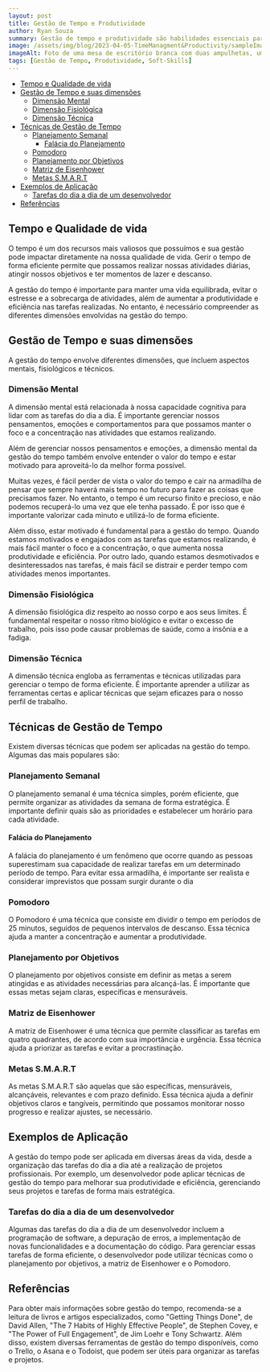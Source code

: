 ```yaml
---
layout: post
title: Gestão de Tempo e Produtividade
author: Ryan Souza
summary: Gestão de tempo e produtividade são habilidades essenciais para qualquer profissional. Neste artigo, você vai aprender como melhorar sua gestão de tempo e produtividade.
image: /assets/img/blog/2023-04-05-TimeManagment&Productivity/sampleImage.jpg
imageAlt: Foto de uma mesa de escritório branca com duas ampulhetas, uma grande tradicional e uma pequena, há também um computador e uma mão mexendo no mouse do computador. Ao fundo há umas plantas desfocadas dando um ar de natureza.
tags: [Gestão de Tempo, Produtividade, Soft-Skills]
---
```


- [Tempo e Qualidade de vida](#tempo-e-qualidade-de-vida)
- [Gestão de Tempo e suas dimensões](#gestão-de-tempo-e-suas-dimensões)
  - [Dimensão Mental](#dimensão-mental)
  - [Dimensão Fisiológica](#dimensão-fisiológica)
  - [Dimensão Técnica](#dimensão-técnica)
- [Técnicas de Gestão de Tempo](#técnicas-de-gestão-de-tempo)
  - [Planejamento Semanal](#planejamento-semanal)
    - [Falácia do Planejamento](#falácia-do-planejamento)
  - [Pomodoro](#pomodoro)
  - [Planejamento por Objetivos](#planejamento-por-objetivos)
  - [Matriz de Eisenhower](#matriz-de-eisenhower)
  - [Metas S.M.A.R.T](#metas-smart)
- [Exemplos de Aplicação](#exemplos-de-aplicação)
  - [Tarefas do dia a dia de um desenvolvedor](#tarefas-do-dia-a-dia-de-um-desenvolvedor)
- [Referências](#referências)

## Tempo e Qualidade de vida

O tempo é um dos recursos mais valiosos que possuímos e sua gestão pode impactar diretamente na nossa qualidade de vida. Gerir o tempo de forma eficiente permite que possamos realizar nossas atividades diárias, atingir nossos objetivos e ter momentos de lazer e descanso.

A gestão do tempo é importante para manter uma vida equilibrada, evitar o estresse e a sobrecarga de atividades, além de aumentar a produtividade e eficiência nas tarefas realizadas. No entanto, é necessário compreender as diferentes dimensões envolvidas na gestão do tempo.

## Gestão de Tempo e suas dimensões

A gestão do tempo envolve diferentes dimensões, que incluem aspectos mentais, fisiológicos e técnicos.

### Dimensão Mental

A dimensão mental está relacionada à nossa capacidade cognitiva para lidar com as tarefas do dia a dia. É importante gerenciar nossos pensamentos, emoções e comportamentos para que possamos manter o foco e a concentração nas atividades que estamos realizando.

Além de gerenciar nossos pensamentos e emoções, a dimensão mental da gestão do tempo também envolve entender o valor do tempo e estar motivado para aproveitá-lo da melhor forma possível.

Muitas vezes, é fácil perder de vista o valor do tempo e cair na armadilha de pensar que sempre haverá mais tempo no futuro para fazer as coisas que precisamos fazer. No entanto, o tempo é um recurso finito e precioso, e não podemos recuperá-lo uma vez que ele tenha passado. É por isso que é importante valorizar cada minuto e utilizá-lo de forma eficiente.

Além disso, estar motivado é fundamental para a gestão do tempo. Quando estamos motivados e engajados com as tarefas que estamos realizando, é mais fácil manter o foco e a concentração, o que aumenta nossa produtividade e eficiência. Por outro lado, quando estamos desmotivados e desinteressados nas tarefas, é mais fácil se distrair e perder tempo com atividades menos importantes.

### Dimensão Fisiológica

A dimensão fisiológica diz respeito ao nosso corpo e aos seus limites. É fundamental respeitar o nosso ritmo biológico e evitar o excesso de trabalho, pois isso pode causar problemas de saúde, como a insônia e a fadiga.

### Dimensão Técnica

A dimensão técnica engloba as ferramentas e técnicas utilizadas para gerenciar o tempo de forma eficiente. É importante aprender a utilizar as ferramentas certas e aplicar técnicas que sejam eficazes para o nosso perfil de trabalho.

## Técnicas de Gestão de Tempo

Existem diversas técnicas que podem ser aplicadas na gestão do tempo. Algumas das mais populares são:

### Planejamento Semanal

O planejamento semanal é uma técnica simples, porém eficiente, que permite organizar as atividades da semana de forma estratégica. É importante definir quais são as prioridades e estabelecer um horário para cada atividade.

#### Falácia do Planejamento

A falácia do planejamento é um fenômeno que ocorre quando as pessoas superestimam sua capacidade de realizar tarefas em um determinado período de tempo. Para evitar essa armadilha, é importante ser realista e considerar imprevistos que possam surgir durante o dia

### Pomodoro

O Pomodoro é uma técnica que consiste em dividir o tempo em períodos de 25 minutos, seguidos de pequenos intervalos de descanso. Essa técnica ajuda a manter a concentração e aumentar a produtividade.

### Planejamento por Objetivos

O planejamento por objetivos consiste em definir as metas a serem atingidas e as atividades necessárias para alcançá-las. É importante que essas metas sejam claras, específicas e mensuráveis.

### Matriz de Eisenhower

A matriz de Eisenhower é uma técnica que permite classificar as tarefas em quatro quadrantes, de acordo com sua importância e urgência. Essa técnica ajuda a priorizar as tarefas e evitar a procrastinação.

### Metas S.M.A.R.T

As metas S.M.A.R.T são aquelas que são específicas, mensuráveis, alcançáveis, relevantes e com prazo definido. Essa técnica ajuda a definir objetivos claros e tangíveis, permitindo que possamos monitorar nosso progresso e realizar ajustes, se necessário.

## Exemplos de Aplicação

A gestão do tempo pode ser aplicada em diversas áreas da vida, desde a organização das tarefas do dia a dia até a realização de projetos profissionais. Por exemplo, um desenvolvedor pode aplicar técnicas de gestão do tempo para melhorar sua produtividade e eficiência, gerenciando seus projetos e tarefas de forma mais estratégica.

### Tarefas do dia a dia de um desenvolvedor

Algumas das tarefas do dia a dia de um desenvolvedor incluem a programação de software, a depuração de erros, a implementação de novas funcionalidades e a documentação do código. Para gerenciar essas tarefas de forma eficiente, o desenvolvedor pode utilizar técnicas como o planejamento por objetivos, a matriz de Eisenhower e o Pomodoro.

## Referências

Para obter mais informações sobre gestão do tempo, recomenda-se a leitura de livros e artigos especializados, como "Getting Things Done", de David Allen, "The 7 Habits of Highly Effective People", de Stephen Covey, e "The Power of Full Engagement", de Jim Loehr e Tony Schwartz. Além disso, existem diversas ferramentas de gestão do tempo disponíveis, como o Trello, o Asana e o Todoist, que podem ser úteis para organizar as tarefas e projetos.
